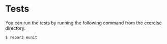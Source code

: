 # Tests

You can run the tests by running the following command from the exercise directory.

```bash
$ rebar3 eunit
```
